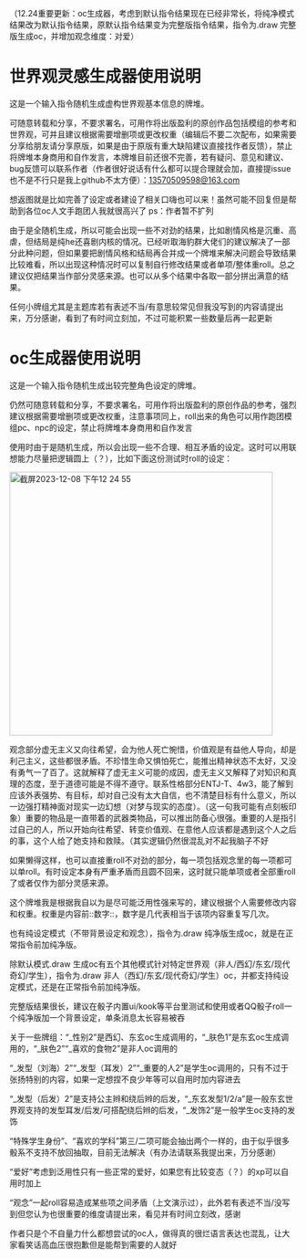 （12.24重要更新：oc生成器，考虑到默认指令结果现在已经非常长，将纯净模式结果改为默认指令结果，原默认指令结果变为完整版指令结果，指令为.draw 完整版生成oc，并增加观念维度：对爱）
# 世界观灵感生成器使用说明
这是一个输入指令随机生成虚构世界观基本信息的牌堆。

可随意转载和分享，不要求署名，可用作将出版盈利的原创作品包括模组的参考和世界观，可并且建议根据需要增删项或更改权重（编辑后不要二次配布，如果需要分享给朋友请分享原版，如果是由于原版有重大缺陷建议直接找作者反馈），禁止将牌堆本身商用和自作发言，本牌堆目前还很不完善，若有疑问、意见和建议、bug反馈可以联系作者（作者很好说话有什么都可以提合理就会加，直接提issue也不是不行只是我上github不太方便）：13570509598@163.com

想返图就是比如完善了设定或者建设了相关口嗨也可以来！虽然可能不回复但是帮助到各位oc人文手跑团人我就很高兴了 ps：作者暂不扩列

由于是全随机生成，所以可能会出现一些不对劲的结果，比如剧情风格是沉重、高虐，但结局是纯he还喜剧内核的情况。已经听取海豹群大佬们的建议解决了一部分此种问题，但如果要把剧情风格和结局再合并成一个牌堆来解决问题会导致结果比较难看，所以出现这种情况时可以复制自行修改结果或者单项/整体重roll。总之建议仅把结果当作部分灵感来源。也可以从多个结果中各取一部分拼出满意的结果。

任何小牌组尤其是主题库若有表述不当/有意思较常见但我没写到的内容请提出来，万分感谢，看到了有时间立刻加，不过可能积累一些数量后再一起更新

# oc生成器使用说明
这是一个输入指令随机生成出较完整角色设定的牌堆。

仍然可随意转载和分享，不要求署名，可用作将出版盈利的原创作品的参考，强烈建议根据需要增删项或更改权重，注意事项同上，roll出来的角色可以用作跑团模组pc、npc的设定，禁止将牌堆本身商用和自作发言

使用时由于是随机生成，所以会出现一些不合理、相互矛盾的设定。这时可以用联想能力尽量把逻辑圆上（？），比如下面这份测试时roll的设定：

<img width="462" alt="截屏2023-12-08 下午12 24 55" src="https://github.com/luoli218/world-and-oc-generator/assets/90557862/19a22a04-cc20-4f80-9602-52042dc0d16e">

观念部分虚无主义又向往希望，会为他人死亡惋惜，价值观是有益他人导向，却是利己主义，这些都很矛盾。不珍惜生命又惧怕死亡，能推出精神状态不太好，又没有勇气一了百了。这就解释了虚无主义可能的成因，虚无主义又解释了对知识和真理的态度，至于道德可能是不得不遵守。联系性格部分ENTJ-T、4w3，能了解到应该外表强势、有目标，却对自己没有太大自信，也不清楚目标有什么意义，所以一边强打精神面对现实一边幻想（对梦与现实的态度）。（这一句我可能有点刻板印象）重要的物品是一直带着的武器类物品，可以推出防备心很强。重要的人是指引过自己的人，所以开始向往希望、转变价值观、在意他人应该都是遇到这个人之后的事，这个人给了她支持和救赎。（其实逻辑仍然很混乱对不起我脑子不好

如果懒得这样，也可以直接重roll不对劲的部分，每一项包括观念里的每一项都可以单roll。有时设定本身有严重矛盾而且圆不回来，这时就只能单项或者全部重roll了或者仅作为部分灵感来源。

这个牌堆我是根据我自以为是尽可能泛用性强来写的，建议根据个人需要修改内容和权重。权重是内容前::数字::，数字是几代表相当于该项内容重复写几次。

也有纯设定模式（不带背景设定和观念），指令为.draw 纯净版生成oc，就是在正常指令前加纯净版。

除默认模式.draw 生成oc有五个其他模式针对特定世界观（非人/西幻/东玄/现代奇幻/学生），指令为.draw 非人（西幻/东玄/现代奇幻/学生）oc，并都支持纯设定模式，还是在正常指令前加纯净版。

完整版结果很长，建议在骰子内置ui/kook等平台里测试和使用或者QQ骰子roll一个纯净版加一个背景设定，单条消息太长容易被吞

关于一些牌组：“_性别2”是西幻、东玄oc生成调用的，“_肤色1”是东玄oc生成调用的，“_肤色2”“_喜欢的食物2”是非人oc调用的

“_发型（刘海）2”“_发型（耳发）2”“_重要的人2”是学生oc调用的，只有不过于张扬特别的内容，如果一定想捏不良少年等可以自用时加内容进去

“_发型（后发）2”是支持公主辫和绕后辫的后发，“_东玄发型1/2/a”是一般东玄世界观支持的发型耳发/后发/可搭配绕后辫的后发，“_发饰2”是一般学生oc支持的发饰

“特殊学生身份”、“喜欢的学科”第三/二项可能会抽出两个一样的，由于似乎很多骰系不支持不放回抽取，目前无法解决（有办法请联系我提出来，万分感谢）

“爱好”考虑到泛用性只有一些正常的爱好，如果您有比较变态（？）的xp可以自用时加上

“观念”一起roll容易造成某些项之间矛盾（上文演示过），此外若有表述不当/没写到但您认为也很重要的维度请提出来，看见并有时间立刻改，感谢

作者只是个不自量力什么都想尝试的oc人，做得真的很烂语言表达也混乱，让大家看笑话高血压很抱歉但是能帮到需要的人就好
